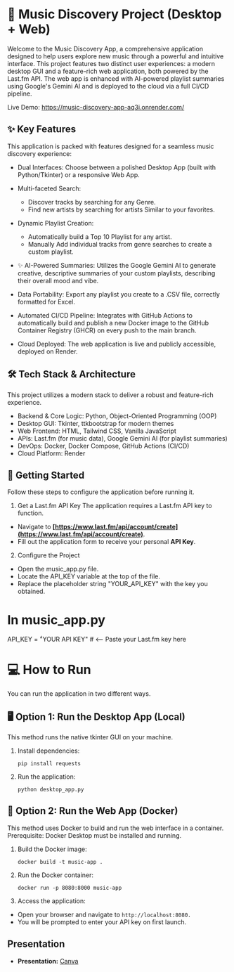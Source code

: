 # 🎵 Music Discovery Project (Desktop + Web)

Welcome to the Music Discovery App, a comprehensive application designed to help users explore new music through a powerful and intuitive interface. This project features two distinct user experiences: a modern desktop GUI and a feature-rich web application, both powered by the Last.fm API. The web app is enhanced with AI-powered playlist summaries using Google's Gemini AI and is deployed to the cloud via a full CI/CD pipeline.

Live Demo: https://music-discovery-app-aq3i.onrender.com/

## ✨ Key Features
This application is packed with features designed for a seamless music discovery experience:
- Dual Interfaces: Choose between a polished Desktop App (built with Python/Tkinter) or a responsive Web App.
- Multi-faceted Search:
  - Discover tracks by searching for any Genre.
  - Find new artists by searching for artists Similar to your favorites.
- Dynamic Playlist Creation:
    - Automatically build a Top 10 Playlist for any artist.
    - Manually Add individual tracks from genre searches to create a custom playlist.

- ✨ AI-Powered Summaries: Utilizes the Google Gemini AI to generate creative, descriptive summaries of your custom playlists, describing their overall mood and vibe.
- Data Portability: Export any playlist you create to a .CSV file, correctly formatted for Excel.
- Automated CI/CD Pipeline: Integrates with GitHub Actions to automatically build and publish a new Docker image to the GitHub Container Registry (GHCR) on every push to the main branch.
- Cloud Deployed: The web application is live and publicly accessible, deployed on Render.

## 🛠️ Tech Stack & Architecture
This project utilizes a modern stack to deliver a robust and feature-rich experience.
- Backend & Core Logic: Python, Object-Oriented Programming (OOP)
- Desktop GUI: Tkinter, ttkbootstrap for modern themes
- Web Frontend: HTML, Tailwind CSS, Vanilla JavaScript
- APIs: Last.fm (for music data), Google Gemini AI (for playlist summaries)
- DevOps: Docker, Docker Compose, GitHub Actions (CI/CD)
- Cloud Platform: Render

## 🚀 Getting Started

Follow these steps to configure the application before running it.

1. Get a Last.fm API Key
The application requires a Last.fm API key to function.

-   Navigate to **[https://www.last.fm/api/account/create](https://www.last.fm/api/account/create)**.
-   Fill out the application form to receive your personal **API Key**.

2. Configure the Project
- Open the music_app.py file.
- Locate the API_KEY variable at the top of the file.
- Replace the placeholder string "YOUR_API_KEY" with the key you obtained.

# In music_app.py
API_KEY = "ํYOUR API KEY" # <-- Paste your Last.fm key here

# 💻 How to Run
You can run the application in two different ways.

## 🖥️ Option 1: Run the Desktop App (Local)
This method runs the native tkinter GUI on your machine.
1. Install dependencies:

    `pip install requests`

2. Run the application:

    `python desktop_app.py`

## 🐳 Option 2: Run the Web App (Docker)
This method uses Docker to build and run the web interface in a container.
Prerequisite: Docker Desktop must be installed and running.

1. Build the Docker image:

    `docker build -t music-app .`

2. Run the Docker container:

    `docker run -p 8080:8000 music-app`

3. Access the application:

- Open your browser and navigate to `http://localhost:8080.`
- You will be prompted to enter your API key on first launch.

## Presentation
* **Presentation:** [Canva](https://www.canva.com/design/DAG080yKLBY/Na_3QYv2L9UHs8icxmwIrg/view?utm_content=DAG080yKLBY&utm_campaign=designshare&utm_medium=link2&utm_source=uniquelinks&utlId=hd521b16a5d)
